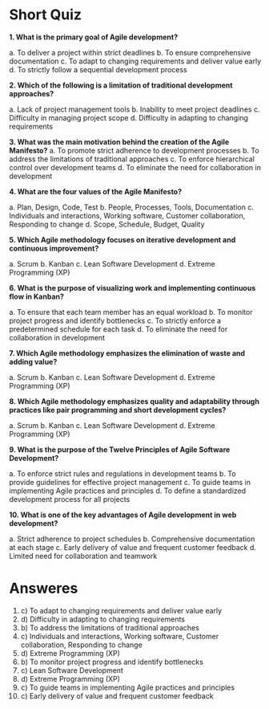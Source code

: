 # Short Quiz

**1. What is the primary goal of Agile development?**

a. To deliver a project within strict deadlines
b. To ensure comprehensive documentation
c. To adapt to changing requirements and deliver value early
d. To strictly follow a sequential development process


**2. Which of the following is a limitation of traditional development approaches?**

a. Lack of project management tools
b. Inability to meet project deadlines
c. Difficulty in managing project scope
d. Difficulty in adapting to changing requirements

**3. What was the main motivation behind the creation of the Agile Manifesto?**
a. To promote strict adherence to development processes
b. To address the limitations of traditional approaches
c. To enforce hierarchical control over development teams
d. To eliminate the need for collaboration in development

**4. What are the four values of the Agile Manifesto?**

a. Plan, Design, Code, Test
b. People, Processes, Tools, Documentation
c. Individuals and interactions, Working software, Customer collaboration, Responding to change
d. Scope, Schedule, Budget, Quality

**5. Which Agile methodology focuses on iterative development and continuous improvement?**

a. Scrum
b. Kanban
c. Lean Software Development
d. Extreme Programming (XP)

**6. What is the purpose of visualizing work and implementing continuous flow in Kanban?**

a. To ensure that each team member has an equal workload
b. To monitor project progress and identify bottlenecks
c. To strictly enforce a predetermined schedule for each task
d. To eliminate the need for collaboration in development


**7. Which Agile methodology emphasizes the elimination of waste and adding value?**

a. Scrum
b. Kanban
c. Lean Software Development
d. Extreme Programming (XP)

**8. Which Agile methodology emphasizes quality and adaptability through practices like pair programming and short development cycles?**

a. Scrum
b. Kanban
c. Lean Software Development
d. Extreme Programming (XP)

**9. What is the purpose of the Twelve Principles of Agile Software Development?**

a. To enforce strict rules and regulations in development teams
b. To provide guidelines for effective project management
c. To guide teams in implementing Agile practices and principles
d. To define a standardized development process for all projects

**10. What is one of the key advantages of Agile development in web development?**

a. Strict adherence to project schedules
b. Comprehensive documentation at each stage
c. Early delivery of value and frequent customer feedback
d. Limited need for collaboration and teamwork


# Answeres

1. c) To adapt to changing requirements and deliver value early
2. d) Difficulty in adapting to changing requirements
3. b) To address the limitations of traditional approaches
4. c) Individuals and interactions, Working software, Customer collaboration, Responding to change
5. d) Extreme Programming (XP)
6. b) To monitor project progress and identify bottlenecks
7. c) Lean Software Development
8. d) Extreme Programming (XP)
9. c) To guide teams in implementing Agile practices and principles
10. c) Early delivery of value and frequent customer feedback
